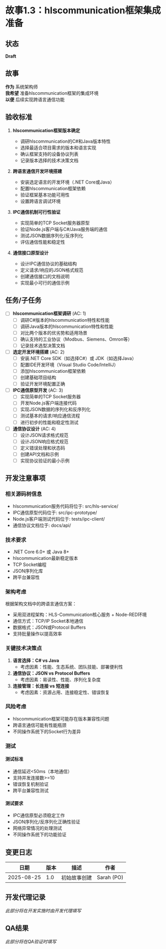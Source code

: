 # 故事1.3：hlscommunication框架集成准备

## 状态
**Draft**

## 故事
**作为** 系统架构师  
**我希望** 准备hlscommunication框架的集成环境  
**以便** 后续实现跨语言通信功能

## 验收标准

1. **hlscommunication框架版本确定**
   - 调研hlscommunication的C#和Java版本特性
   - 选择最适合项目需求的版本和语言实现
   - 确认框架支持的设备协议列表
   - 记录版本选择的技术决策文档

2. **跨语言通信开发环境搭建**
   - 安装选定语言的开发环境（.NET Core或Java）
   - 配置hlscommunication框架依赖
   - 验证框架基本功能可用性
   - 设置跨语言调试环境

3. **IPC通信机制可行性验证**
   - 实现简单的TCP Socket服务器原型
   - 验证Node.js客户端与C#/Java服务端的通信
   - 测试JSON数据序列化/反序列化
   - 评估通信性能和稳定性

4. **通信接口原型设计**
   - 设计IPC通信协议的基础结构
   - 定义请求/响应的JSON格式规范
   - 创建通信接口的文档说明
   - 实现最小可行的通信示例

## 任务/子任务

- [ ] **hlscommunication框架调研** (AC: 1)
  - [ ] 调研C#版本的hlscommunication特性和性能
  - [ ] 调研Java版本的hlscommunication特性和性能
  - [ ] 对比两个版本的优劣势和适用场景
  - [ ] 确认支持的工业协议（Modbus、Siemens、Omron等）
  - [ ] 记录技术选型决策文档

- [ ] **选定开发环境搭建** (AC: 2)
  - [ ] 安装.NET Core SDK（如选择C#）或 JDK（如选择Java）
  - [ ] 配置IDE开发环境（Visual Studio Code/IntelliJ）
  - [ ] 添加hlscommunication框架依赖
  - [ ] 创建基础项目结构
  - [ ] 验证开发环境配置正确

- [ ] **IPC通信原型开发** (AC: 3)
  - [ ] 实现简单的TCP Socket服务器
  - [ ] 开发Node.js客户端连接代码
  - [ ] 实现JSON数据的序列化和反序列化
  - [ ] 测试基本的请求/响应通信流程
  - [ ] 进行初步的性能和稳定性测试

- [ ] **通信协议设计** (AC: 4)
  - [ ] 设计JSON请求格式规范
  - [ ] 设计JSON响应格式规范
  - [ ] 定义错误处理和状态码
  - [ ] 创建API文档和示例
  - [ ] 实现协议验证的最小示例

## 开发注意事项

### 相关源码树信息
- hlscommunication服务代码将位于: src/hls-service/
- IPC通信原型代码位于: src/ipc-prototype/
- Node.js客户端测试代码位于: tests/ipc-client/
- 通信协议文档位于: docs/api/

### 技术要求
- .NET Core 6.0+ 或 Java 8+
- hlscommunication最新稳定版本
- TCP Socket编程
- JSON序列化库
- 跨平台兼容性

### 架构考虑
根据架构文档中的跨语言通信方案：
- 采用双进程架构：HLS-Communication核心服务 + Node-RED环境
- 通信方式：TCP/IP Socket本地通信
- 数据格式：JSON或Protocol Buffers
- 支持批量操作以提高效率

### 关键技术决策点
1. **语言选择：C# vs Java**
   - 考虑因素：性能、生态系统、团队技能、部署便利性
2. **通信协议：JSON vs Protocol Buffers**
   - 考虑因素：易读性、性能、序列化复杂度
3. **连接管理：长连接 vs 短连接**
   - 考虑因素：资源占用、连接稳定性、错误恢复

### 风险考虑
- hlscommunication框架可能存在版本兼容性问题
- 跨语言通信可能有性能瓶颈
- 不同操作系统下的Socket行为差异

### 测试
#### 测试标准
- 通信延迟<50ms（本地通信）
- 支持并发连接数>=10
- 错误恢复机制验证
- 跨平台兼容性测试

#### 测试要求
- IPC通信原型必须稳定工作
- JSON序列化/反序列化正确性验证
- 网络异常情况的处理测试
- 不同操作系统下的功能验证

## 变更日志

| 日期 | 版本 | 描述 | 作者 |
|------|------|------|------|
| 2025-08-25 | 1.0 | 初始故事创建 | Sarah (PO) |

## 开发代理记录
*此部分将在开发实施时由开发代理填写*

## QA结果
*此部分将在QA验证时填写*